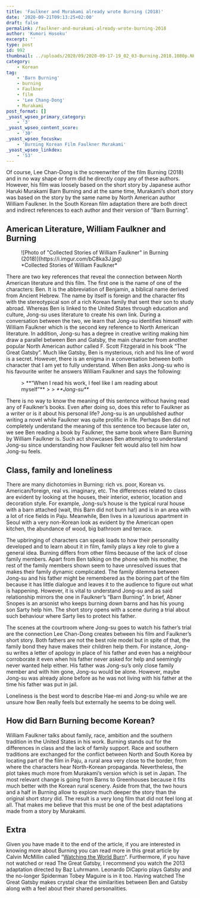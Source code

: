 ```yaml
---
title: 'Faulkner and Murakami already wrote Burning (2018)'
date: '2020-09-21T09:13:25+02:00'
draft: false
permalink: /faulkner-and-murakami-already-wrote-burning-2018
author: 'Kumori Hosoku'
excerpt: ''
type: post
id: 992
thumbnail: ../uploads/2020/09/2020-09-17-19_02_03-Burning.2018.1080p.NF_.WEB-DL.DDP5_.1.x264-Honey-G.mkv-mpv.net-5.4.8.0.png
category:
    - Korean
tag:
    - 'Barn Burning'
    - burning
    - Faulkner
    - film
    - 'Lee Chang-Dong'
    - Murakami
post_format: []
_yoast_wpseo_primary_category:
    - '3'
_yoast_wpseo_content_score:
    - '30'
_yoast_wpseo_focuskw:
    - 'Burning Korean Film Faulkner Murakami'
_yoast_wpseo_linkdex:
    - '53'
---
```

Of course, Lee Chan-Dong is the screenwriter of the film Burning (2018) and in no way shape or form did he directly copy any of these authors. However, his film was loosely based on the short story by Japanese author Haruki Murakami Barn Burning and at the same time, Murakami’s short story was based on the story by the same name by North American author William Faulkner. In the South Korean film adaptation there are both direct and indirect references to each author and their version of “Barn Burning”.

American Literature, William Faulkner and Burning
-------------------------------------------------

<figure class="wp-block-image">![Photo of "Collected Stories of William Faulkner" in Burning (2018)](https://i.imgur.com/bC8ka3J.jpg)<figcaption>*Collected Stories of William Faulkner*</figcaption></figure>There are two key references that reveal the connection between North American literature and this film. The first one is the name of one of the characters: Ben. It is the abbreviation of Benjamin, a biblical name derived from Ancient Hebrew. The name by itself is foreign and the character fits with the stereotypical son of a rich Korean family that sent their son to study abroad. Whereas Ben is linked to the United States through education and culture, Jong-su uses literature to create his own link. During a conversation between the two, we learn that Jong-su identifies himself with William Faulkner which is the second key reference to North American literature. In addition, Jong-su has a degree in creative writing making him draw a parallel between Ben and Gatsby, the main character from another popular North American author called F. Scott Fitzgerald in his book “The Great Gatsby”. Much like Gatsby, Ben is mysterious, rich and his line of word is a secret. However, there is an enigma in a conversation between both character that I am yet to fully understand. When Ben asks Jong-su who is his favourite writer he answers William Faulkner and says the following:

<figure class="wp-block-pullquote">> **“When I read his work, I feel like I am reading about myself”**
> 
> <cite>**Jong-su**</cite>

</figure>There is no way to know the meaning of this sentence without having read any of Faulkner’s books. Even after doing so, does this refer to Faulkner as a writer or is it about his personal life? Jong-su is an unpublished author writing a novel while Faulkner was quite prolific in life. Perhaps Ben did not completely understand the meaning of this sentence too because later on, we see Ben reading a book by Faulkner, the same book where Barn Burning by William Faulkner is. Such act showcases Ben attempting to understand Jong-su since understanding how Faulkner felt would also tell him how Jong-su feels.

Class, family and loneliness
----------------------------

There are many dichotomies in Burning: rich vs. poor, Korean vs. American/foreign, real vs. imaginary, etc. The differences related to class are evident by looking at the houses, their interior, exterior, location and decoration style. For example, Jong-su’s house is the typical rural house with a barn attached (wait, this Barn did not burn ha!) and is in an area with a lot of rice fields in Paju. Meanwhile, Ben lives in a luxurious apartment in Seoul with a very non-Korean look as evident by the American open kitchen, the abundance of wood, big bathroom and terrace.

The upbringing of characters can speak loads to how their personality developed and to learn about it in film, family plays a key role to give a general idea. Burning differs from other films because of the lack of close family members. Apart from Ben talking on the phone with his mother, the rest of the family members shown seem to have unresolved issues that makes their family dynamic complicated. The family dilemma between Jong-su and his father might be remembered as the boring part of the film because it has little dialogue and leaves it to the audience to figure out what is happening. However, it is vital to understand Jong-su and as said relationship mirrors the one in Faulkner’s “Barn Burning”. In brief, Abner Snopes is an arsonist who keeps burning down barns and has his young son Sarty help him. The short story opens with a scene during a trial about such behaviour where Sarty lies to protect his father.

The scenes at the courtroom where Jong-su goes to watch his father’s trial are the connection Lee Chan-Dong creates between his film and Faulkner’s short story. Both fathers are not the best role model but in spite of that, the family bond they have makes their children help them. For instance, Jong-su writes a letter of apology in place of his father and even has a neighbour corroborate it even when his father never asked for help and seemingly never wanted help either. His father was Jong-su’s only close family member and with him gone, Jong-su would be alone. However, maybe Jong-su was already alone before as he was not living with his father at the time his father was put in jail.

Loneliness is the best word to describe Hae-mi and Jong-su while we are unsure how Ben really feels but externally he seems to be doing well.

How did Barn Burning become Korean?
-----------------------------------

William Faulkner talks about family, race, ambition and the southern tradition in the United States in his work. Burning stands out for the differences in class and the lack of family support. Race and southern traditions are exchanged for the conflict between North and South Korea by locating part of the film in Paju, a rural area very close to the border, from where the characters hear North-Korean propaganda. Nevertheless, the plot takes much more from Murakami’s version which is set in Japan. The most relevant change is going from Barns to Greenhouses because it fits much better with the Korean rural scenery. Aside from that, the two hours and a half in Burning allow to explore much deeper the story than the original short story did. The result is a very long film that did not feel long at all. That makes me believe that this must be one of the best adaptations made from a story by Murakami.

Extra
-----

Given you have made it to the end of the article, if you are interested in knowing more about Burning you can read more in this great article by Calvin McMillin called “[Watching the World Burn](https://www.brightwalldarkroom.com/2020/04/24/watching-the-world-burn/)“. Furthermore, if you have not watched or read The Great Gatsby, I recommend you watch the 2013 adaptation directed by Baz Luhrmann. Leonardo DiCaprio plays Gatsby and the no-longer Spiderman Tobey Maguire is in it too. Having watched The Great Gatsby makes crystal clear the similarities between Ben and Gatsby along with a feel about their shared personalities.